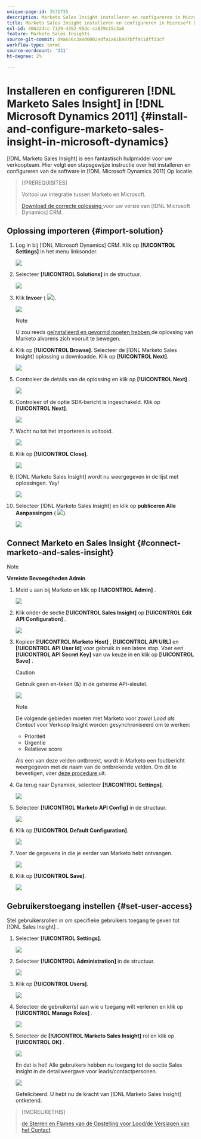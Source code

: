 ```yaml
---
unique-page-id: 3571735
description: Marketo Sales Insight installeren en configureren in Microsoft Dynamics 2011 - Marketo Docs - Productdocumentatie
title: Marketo Sales Insight installeren en configureren in Microsoft Dynamics 2011
exl-id: 40622dcc-7129-4392-95dc-ca829c15c3a6
feature: Marketo Sales Insights
source-git-commit: 09a656c3a0d0002edfa1a61b987bff4c1dff33cf
workflow-type: tm+mt
source-wordcount: '331'
ht-degree: 2%

---
```


# Installeren en configureren [!DNL Marketo Sales Insight] in [!DNL Microsoft Dynamics 2011] {#install-and-configure-marketo-sales-insight-in-microsoft-dynamics}

[!DNL Marketo Sales Insight] is een fantastisch hulpmiddel voor uw verkoopteam. Hier volgt een stapsgewijze instructie over het installeren en configureren van de software in [!DNL Microsoft Dynamics 2011] Op locatie.

>[!PREREQUISITES]
>
>Voltooi uw integratie tussen Marketo en Microsoft.
>
>[ Download de correcte oplossing ](/help/marketo/product-docs/marketo-sales-insight/msi-for-microsoft-dynamics/installing/download-the-marketo-sales-insight-solution-for-microsoft-dynamics.md) voor uw versie van [!DNL Microsoft Dynamics] CRM.

## Oplossing importeren {#import-solution}

1. Log in bij [!DNL Microsoft Dynamics] CRM. Klik op **[!UICONTROL Settings]** in het menu linksonder.

   ![](assets/image2015-5-4-10-3a39-3a44.png)

1. Selecteer **[!UICONTROL Solutions]** in de structuur.

   ![](assets/image2015-5-4-10-3a41-3a56.png)

1. Klik **Invoer** ( ![](assets/image2015-5-4-10-3a45-3a44.png)).

   ![](assets/image2015-5-4-10-3a42-3a38.png)

   >[!NOTE]
   >
   >U zou reeds [ geïnstalleerd en gevormd moeten hebben ](/help/marketo/product-docs/marketo-sales-insight/msi-for-microsoft-dynamics/installing/install-and-configure-marketo-sales-insight-in-microsoft-dynamics-2011.md) de oplossing van Marketo alvorens zich vooruit te bewegen.

1. Klik op **[!UICONTROL Browse]**. Selecteer de [!DNL Marketo Sales Insight] oplossing u [ ](/help/marketo/product-docs/marketo-sales-insight/msi-for-microsoft-dynamics/installing/download-the-marketo-sales-insight-solution-for-microsoft-dynamics.md) downloadde. Klik op **[!UICONTROL Next]**.

   ![](assets/image2015-5-4-10-3a55-3a15.png)

1. Controleer de details van de oplossing en klik op **[!UICONTROL Next]** .

   ![](assets/image2015-5-4-10-3a57-3a31.png)

1. Controleer of de optie SDK-bericht is ingeschakeld. Klik op **[!UICONTROL Next]**.

   ![](assets/image2015-5-4-11-3a43-3a37.png)

1. Wacht nu tot het importeren is voltooid.

   ![](assets/image2015-5-4-11-3a0-3a58.png)

1. Klik op **[!UICONTROL Close]**.

   ![](assets/crmhand.png)

1. [!DNL Marketo Sales Insight] wordt nu weergegeven in de lijst met oplossingen. Yay!

   ![](assets/image2015-5-4-11-3a2-3a37.png)

1. Selecteer [!DNL Marketo Sales Insight] en klik op **publiceren Alle Aanpassingen** ( ![](assets/image2015-5-4-11-3a7-3a8.png)).

   ![](assets/image2015-5-4-11-3a8-3a27.png)

## Connect Marketo en Sales Insight  {#connect-marketo-and-sales-insight}

>[!NOTE]
>
>**Vereiste Bevoegdheden Admin**

1. Meld u aan bij Marketo en klik op **[!UICONTROL Admin]** .

   ![](assets/image2014-12-12-9-3a6-3a50.png)

1. Klik onder de sectie **[!UICONTROL Sales Insight]** op **[!UICONTROL Edit API Configuration]** .

   ![](assets/image2014-12-12-9-3a7-3a0.png)

1. Kopieer **[!UICONTROL Marketo Host]** , **[!UICONTROL API URL]** en **[!UICONTROL API User Id]** voor gebruik in een latere stap. Voer een **[!UICONTROL API Secret Key]** van uw keuze in en klik op **[!UICONTROL Save]** .

   >[!CAUTION]
   >
   >Gebruik geen en-teken (&amp;) in de geheime API-sleutel.

   ![](assets/image2015-5-4-11-3a16-3a3.png)

   >[!NOTE]
   >
   >De volgende gebieden moeten met Marketo voor _zowel Lood als Contact_ voor Verkoop Insight worden gesynchroniseerd om te werken:
   >
   >* Prioriteit
   >* Urgentie
   >* Relatieve score
   >
   >Als een van deze velden ontbreekt, wordt in Marketo een foutbericht weergegeven met de naam van de ontbrekende velden. Om dit te bevestigen, voer [ deze procedure ](/help/marketo/product-docs/marketo-sales-insight/msi-for-microsoft-dynamics/setting-up-and-using/required-fields-for-syncing-marketo-with-dynamics.md) uit.

1. Ga terug naar Dynamiek, selecteer **[!UICONTROL Settings]**.

   ![](assets/image2015-5-4-10-3a39-3a44.png)

1. Selecteer **[!UICONTROL Marketo API Config]** in de structuur.

   ![](assets/image2015-5-4-11-3a22-3a41.png)

1. Klik op **[!UICONTROL Default Configuration]**.

   ![](assets/image2015-5-4-11-3a26-3a10.png)

1. Voer de gegevens in die je eerder van Marketo hebt ontvangen.

   ![](assets/image2015-5-4-11-3a27-3a16.png)

1. Klik op **[!UICONTROL Save]**.

   ![](assets/image2015-5-4-11-3a28-3a13.png)

## Gebruikerstoegang instellen {#set-user-access}

Stel gebruikersrollen in om specifieke gebruikers toegang te geven tot [!DNL Sales Insight] .

1. Selecteer **[!UICONTROL Settings]**.

   ![](assets/image2015-5-4-11-3a30-3a54.png)

1. Selecteer **[!UICONTROL Administration]** in de structuur.

   ![](assets/image2015-5-4-11-3a31-3a39.png)

1. Klik op **[!UICONTROL Users]**.

   ![](assets/image2015-5-4-11-3a32-3a25.png)

1. Selecteer de gebruiker(s) aan wie u toegang wilt verlenen en klik op **[!UICONTROL Manage Roles]** .

   ![](assets/image2015-5-4-11-3a35-3a8.png)

1. Selecteer de **[!UICONTROL Marketo Sales Insight]** rol en klik op **[!UICONTROL OK]** .

   ![](assets/image2015-5-4-11-3a36-3a59.png)

   En dat is het! Alle gebruikers hebben nu toegang tot de sectie Sales insight in de detailweergave voor leads/contactpersonen.

   ![](assets/image2015-5-4-11-3a39-3a23.png)

   Gefeliciteerd. U hebt nu de kracht van [!DNL Marketo Sales Insight] ontketend.

>[!MORELIKETHIS]
>
>[ de Sterren en Flames van de Opstelling voor Lood/de Verslagen van het Contact ](/help/marketo/product-docs/marketo-sales-insight/msi-for-microsoft-dynamics/setting-up-and-using/setting-up-stars-and-flames-for-lead-contact-records.md)
